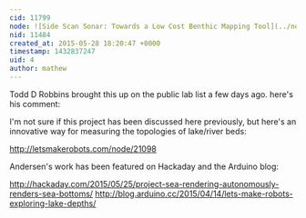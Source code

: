 ```yaml
---
cid: 11799
node: ![Side Scan Sonar: Towards a Low Cost Benthic Mapping Tool](../notes/wward1400/12-18-2014/side-scan-sonar-towards-a-low-cost-benthic-mapping-tool)
nid: 11484
created_at: 2015-05-28 18:20:47 +0000
timestamp: 1432837247
uid: 4
author: mathew
---
```


Todd D Robbins brought this up on the public lab list a few days ago. here's his comment:

I'm not sure if this project has been discussed here previously, but here's an innovative way for measuring the topologies of lake/river beds:

http://letsmakerobots.com/node/21098


Andersen's work has been featured on Hackaday and the Arduino blog:

http://hackaday.com/2015/05/25/project-sea-rendering-autonomously-renders-sea-bottoms/
http://blog.arduino.cc/2015/04/14/lets-make-robots-exploring-lake-depths/